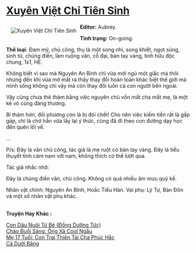 <a href="https://utruyen.com/xuyen-viet-chi-tien-sinh/17994/" title="Xuyên Việt Chi Tiên Sinh"><h1>Xuyên Việt Chi Tiên Sinh</h1></a><div style="display:table"><img align="right" style="float: left; padding: 10px;" src="https://utruyen.com/images/story/200x260/xuyen-viet-chi-tien-sinh.jpg" alt="Xuyên Việt Chi Tiên Sinh"><b>Editor:</b> Aubrey.<p></p><b>Tình trạng:</b> On-going.<p></p><b>Thể loại</b>: Đam mỹ, chủ công, thụ là một song nhi, song khiết, ngọt sủng, sinh tử, chủng điền, làm ruộng văn, cổ đại, bàn tay vàng, tình hữu độc chung, 1x1, HE.<p></p>Không biết vì sao mà Nguyên An Bình chỉ vừa mới ngủ một giấc mà thôi nhưng đến khi vừa mở mắt ra thấy thay đổi hoàn toàn khác biệt thế giới mà mình sống không chỉ vậy mà còn thay đổi luôn cả con người bên ngoài.<p></p>Vậy cũng chưa thê thảm bằng việc nguyên chủ vốn mất cha mất mẹ, là một kẻ vô cùng đáng thương. <p></p>Bi thảm hơn, đối phương còn là bị đói chết! Cho nên việc kiếm tiền rất là gấp gáp, chỉ là chờ hắn vừa lấy lại ý thức, cũng đã đi theo con đường dạy học đến quên lối về.<p></p>_._._._<p></p>P/s: Đây là văn chủ công, tác giả là mẹ ruột có bàn tay vàng. Đây là tiểu thuyết tình cảm nam với nam, không thích có thể lướt qua.<p></p>Tác giả nhắc nhở: <p></p>Đây là chủng điền văn, chủ công. Không có quá nhiều âm mưu quỷ kế.<p></p>Nhân vật chính: Nguyên An Bình, Hoắc Tiểu Hàn. Vai phụ: Lý Tự, Bàn Đôn và một số nhân vật phụ khác.</div><p><br><b>Truyện Hay Khác :</b></p><a href="https://utruyen.com/con-dau-nuoi-tu-be-dong-duong-tuc/19544/" alt="Con Dâu Nuôi Từ Bé (Đồng Dưỡng Tức)">Con Dâu Nuôi Từ Bé (Đồng Dưỡng Tức)</a><br/><a href="https://github.com/quanluxury/truyenhot/tree/master/truyenhay/16841/" alt="Chào Buổi Sáng: Ông Xã Cool Ngầu">Chào Buổi Sáng: Ông Xã Cool Ngầu</a><br/><a href="https://github.com/quanluxury/truyenhot/tree/master/truyenhay/11199/" alt="Mẹ 17 Tuổi: Con Trai Thiên Tài Cha Phúc Hắc">Mẹ 17 Tuổi: Con Trai Thiên Tài Cha Phúc Hắc</a><br/><a href="https://github.com/quanluxury/ngontinh_sac/tree/master/truyenhay/22077/" alt="Cá Dưới Băng">Cá Dưới Băng</a><br/>